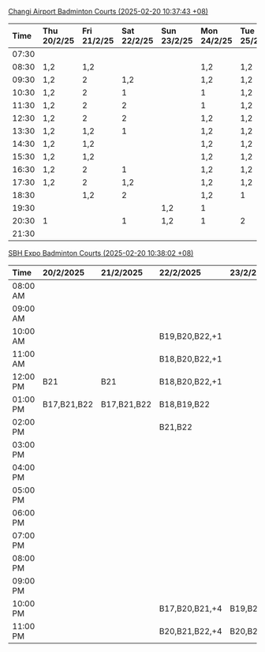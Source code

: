 [Changi Airport Badminton Courts (2025-02-20 10:37:43 +08)](https://www.carc.org.sg/FacilityBooking.aspx)

| Time   | Thu 20/2/25   | Fri 21/2/25   | Sat 22/2/25   | Sun 23/2/25   | Mon 24/2/25   | Tue 25/2/25   | Wed 26/2/25   |
|:-------|:--------------|:--------------|:--------------|:--------------|:--------------|:--------------|:--------------|
| 07:30  |               |               |               |               |               |               |               |
| 08:30  | 1,2           | 1,2           |               |               | 1,2           | 1,2           | 1,2           |
| 09:30  | 1,2           | 2             | 1,2           |               | 1,2           | 1,2           | 1,2           |
| 10:30  | 1,2           | 2             | 1             |               | 1             | 1,2           | 1,2           |
| 11:30  | 1,2           | 2             | 2             |               | 1             | 1,2           | 1,2           |
| 12:30  | 1,2           | 2             | 2             |               | 1,2           | 1,2           | 1,2           |
| 13:30  | 1,2           | 1,2           | 1             |               | 1,2           | 1,2           | 1,2           |
| 14:30  | 1,2           | 1,2           |               |               | 1,2           | 1,2           | 1,2           |
| 15:30  | 1,2           | 1,2           |               |               | 1,2           | 1,2           | 1,2           |
| 16:30  | 1,2           | 2             | 1             |               | 1,2           | 1,2           | 1,2           |
| 17:30  | 1,2           | 2             | 1,2           |               | 1,2           | 1,2           | 1,2           |
| 18:30  |               | 1,2           | 2             |               | 1,2           | 1             |               |
| 19:30  |               |               |               | 1,2           | 1             |               |               |
| 20:30  | 1             |               | 1             | 1,2           | 1             | 2             | 2             |
| 21:30  |               |               |               |               |               |               |               |

[SBH Expo Badminton Courts (2025-02-20 10:38:02 +08)](https://singaporebadmintonhall.getomnify.com/widgets/O3MRKGBH359GA55KHMG1RD)

| Time     | 20/2/2025   | 21/2/2025   | 22/2/2025      | 23/2/2025      | 24/2/2025    | 25/2/2025      | 26/2/2025      |
|:---------|:------------|:------------|:---------------|:---------------|:-------------|:---------------|:---------------|
| 08:00 AM |             |             |                |                |              | B15,B16,B17,+3 | B19,B20,B22,+8 |
| 09:00 AM |             |             |                |                |              | B15,B16,B17,+4 | B19,B21,B22,+9 |
| 10:00 AM |             |             | B19,B20,B22,+1 |                |              | B19,B21,B22,+8 | B19,B20,B22,+7 |
| 11:00 AM |             |             | B18,B20,B22,+1 |                |              | B19,B21,B22,+8 | B18,B20,B22,+7 |
| 12:00 PM | B21         | B21         | B18,B20,B22,+1 |                |              | B19,B21,B22,+8 | B20,B21,B22,+8 |
| 01:00 PM | B17,B21,B22 | B17,B21,B22 | B18,B19,B22    |                |              | B19,B21,B22,+8 | B19,B21,B22,+9 |
| 02:00 PM |             |             | B21,B22        |                |              | B19,B21,B22,+8 | B19,B21,B22,+9 |
| 03:00 PM |             |             |                |                |              | B12,B17,B18    | B18,B19,B20,+1 |
| 04:00 PM |             |             |                |                |              |                |                |
| 05:00 PM |             |             |                |                |              | B13,B14        |                |
| 06:00 PM |             |             |                |                |              |                |                |
| 07:00 PM |             |             |                |                |              |                |                |
| 08:00 PM |             |             |                |                |              |                |                |
| 09:00 PM |             |             |                |                | B15,B16      |                |                |
| 10:00 PM |             |             | B17,B20,B21,+4 | B19,B20,B21,+5 | A10,A8,A9,+7 |                | A10,A8,A9,+7   |
| 11:00 PM |             |             | B20,B21,B22,+4 | B20,B21,B22,+8 | A10,A8,A9,+7 |                | A10,A8,A9,+7   |
